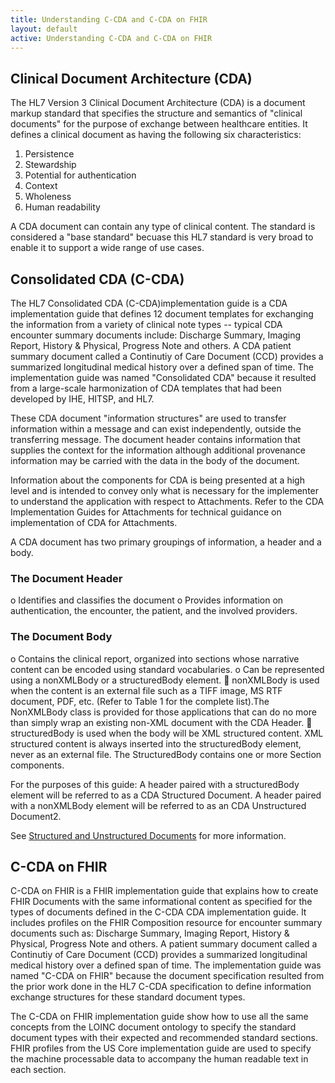 ```yaml
---
title: Understanding C-CDA and C-CDA on FHIR
layout: default
active: Understanding C-CDA and C-CDA on FHIR
---
```


## Clinical Document Architecture (CDA)
The HL7 Version 3 Clinical Document Architecture (CDA) is a document markup standard that specifies the structure and semantics of "clinical documents" for the purpose of exchange between healthcare entities. It defines a clinical document as having the following six characteristics:
1. Persistence
2. Stewardship
3. Potential for authentication
4. Context
5. Wholeness
6. Human readability

A CDA document can contain any type of clinical content. The standard is considered a "base standard" becuase this HL7 standard is very broad to enable it to support a wide range of use cases.

## Consolidated CDA (C-CDA)
The HL7 Consolidated CDA (C-CDA)implementation guide is a CDA implementation guide that defines 12 document templates for exchanging the information from a variety of clinical note types -- typical CDA encounter summary documents include: Discharge Summary, Imaging Report, History & Physical, Progress Note and others. A CDA patient summary document called a Continutiy of Care Document (CCD) provides a summarized longitudinal medical history over a defined span of time. The implementation guide was named "Consolidated CDA" because it resulted from a large-scale harmonization of CDA templates that had been developed by IHE, HITSP, and HL7. 

These CDA document "information structures" are used to transfer information within a message and can exist independently, outside the transferring message. The document header contains information that supplies the context for the information although additional provenance information may be carried with the data in the body of the document.

Information about the components for CDA is being presented at a high level and is intended to convey only what is necessary for the implementer to understand the application with respect to Attachments. Refer to the CDA Implementation Guides for Attachments for technical guidance on implementation of CDA for Attachments.

A CDA document has two primary groupings of information, a header and a body.

### The Document Header 
o Identifies and classifies the document
o Provides information on authentication, the encounter, the patient, and the
involved providers.
### The Document Body
o Contains the clinical report, organized into sections whose narrative content can
be encoded using standard vocabularies.
o Can be represented using a nonXMLBody or a structuredBody element.
 nonXMLBody is used when the content is an external file such as a
TIFF image, MS RTF document, PDF, etc. (Refer to Table 1 for the
complete list).The NonXMLBody class is provided for those applications
that can do no more than simply wrap an existing non-XML document
with the CDA Header.
 structuredBody is used when the body will be XML structured content.
XML structured content is always inserted into the structuredBody
element, never as an external file. The StructuredBody contains one or
more Section components.

For the purposes of this guide:
 A header paired with a structuredBody element will be referred to as a CDA Structured
Document. A header paired with a nonXMLBody element will be referred to as an CDA Unstructured
Document2.

See <a href="Structured_and_Unstructured_Documents.html">Structured and Unstructured Documents</a> for more information.

## C-CDA on FHIR
C-CDA on FHIR is a FHIR implementation guide that explains how to create FHIR Documents with the same informational content as specified for the types of documents defined in the C-CDA CDA implementation guide.  It includes profiles on the FHIR Composition resource for encounter summary documents such as: Discharge Summary, Imaging Report, History & Physical, Progress Note and others. A patient summary document called a Continutiy of Care Document (CCD) provides a summarized longitudinal medical history over a defined span of time. The implementation guide was named "C-CDA on FHIR" because the document specification resulted from the prior work done in the HL7 C-CDA specification to define information exchange structures for these standard document types.

The C-CDA on FHIR implementation guide show how to use all the same concepts from the LOINC document ontology to specify the standard document types with their expected and recommended standard sections.  FHIR profiles from the US Core implementation guide are used to specify the machine processable data to accompany the human readable text in each section.